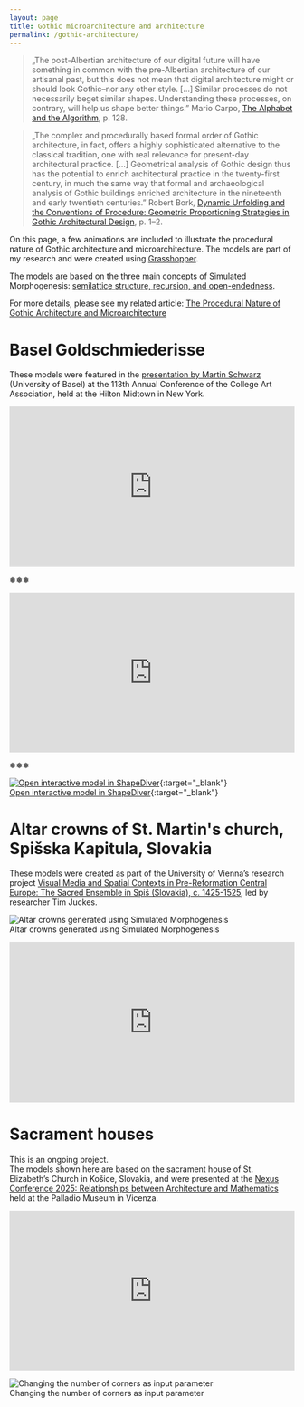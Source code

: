 ```yaml
---
layout: page
title: Gothic microarchitecture and architecture
permalink: /gothic-architecture/
---
```


>„The post-Albertian architecture of our digital future will have something in common with the pre-Albertian architecture of our artisanal past, but this does not mean that digital architecture might or should look Gothic–nor any other style. […] Similar processes do not necessarily beget similar shapes. Understanding these processes, on contrary, will help us shape better things.” Mario Carpo, [The Alphabet and the Algorithm](https://mitpress.mit.edu/9780262515801/the-alphabet-and-the-algorithm/), p. 128.

>„The complex and procedurally based formal order of Gothic architecture, in fact, offers a highly sophisticated alternative to the classical tradition, one with real relevance for present-day architectural practice. […] Geometrical analysis of Gothic design thus has the potential to enrich architectural practice in the twenty-first century, in much the same way that formal and archaeological analysis of Gothic buildings enriched architecture in the nineteenth and early twentieth centuries.” Robert Bork, [Dynamic Unfolding and the Conventions of Procedure: Geometric Proportioning Strategies in Gothic Architectural Design](https://journal.eahn.org/article/id/7473/), p. 1–2.

On this page, a few animations are included to illustrate the procedural nature of Gothic architecture and microarchitecture. The models are part of my research and were created using [Grasshopper](https://www.grasshopper3d.com).

The models are based on the three main concepts of Simulated Morphogenesis: [semilattice structure, recursion, and open-endedness](https://zbereczki.github.io/simulated-morphogenesis/theoretical-considerations/).

For more details, please see my related article: [The Procedural Nature of Gothic Architecture and Microarchitecture](https://www.researchgate.net/publication/389574843_The_Procedural_Nature_of_Gothic_Architecture_and_Microarchitecture)

# Basel Goldschmiederisse

These models were featured in the [presentation by Martin Schwarz](https://caa.confex.com/caa/2025/meetingapp.cgi/Paper/23015) (University of Basel) at the 113th Annual Conference of the College Art Association, held at the Hilton Midtown in New York.
 
<div style="position: relative; padding-bottom: 56.25%; height: 0; overflow: hidden; max-width: 100%; height: auto;">
  <iframe src="https://www.youtube.com/embed/HjoOW5KLWv4"
          style="position: absolute; top: 0; left: 0; width: 100%; height: 100%;"
          frameborder="0" allowfullscreen>
  </iframe>
</div>

❅❅❅
 
<div style="position: relative; padding-bottom: 56.25%; height: 0; overflow: hidden; max-width: 100%; height: auto;">
  <iframe src="https://www.youtube.com/embed/bMeeh9gbkPA"
          style="position: absolute; top: 0; left: 0; width: 100%; height: 100%;"
          frameborder="0" allowfullscreen>
  </iframe>
</div>

❅❅❅

[![Open interactive model in ShapeDiver](shapediver.png)](https://www.shapediver.com/app/m/u-xi-11-a-shapediver-2){:target="_blank"}  
[Open interactive model in ShapeDiver](https://www.shapediver.com/app/m/u-xi-11-a-shapediver-2){:target="_blank"}

# Altar crowns of St. Martin's church, Spišska Kapitula, Slovakia

These models were created as part of the University of Vienna’s research project [Visual Media and Spatial Contexts in Pre-Reformation Central Europe: The Sacred Ensemble in Spiš (Slovakia), c. 1425-1525](https://backend.univie.ac.at/index.php?id=132122&L=2), led by researcher Tim Juckes.

![Altar crowns generated using Simulated Morphogenesis](Szepeshely.png)  
Altar crowns generated using Simulated Morphogenesis

<div style="position: relative; padding-bottom: 56.25%; height: 0; overflow: hidden; max-width: 100%; height: auto;">
  <iframe src="https://www.youtube.com/embed/j-b0QTGhBsA"
          style="position: absolute; top: 0; left: 0; width: 100%; height: 100%;"
          frameborder="0" allowfullscreen>
  </iframe>
</div>

# Sacrament houses

This is an ongoing project.  
The models shown here are based on the sacrament house of St. Elizabeth’s Church in Košice, Slovakia, and were presented at the [Nexus Conference 2025: Relationships between Architecture and Mathematics](https://www.dicea.unipd.it/nexus-conference-2025-relationships-between-architecture-and-mathematics) held at the Palladio Museum in Vicenza.

<div style="position: relative; padding-bottom: 56.25%; height: 0; overflow: hidden; max-width: 100%; height: auto;">
  <iframe src="https://www.youtube.com/embed/q93-3g6MyE4"
          style="position: absolute; top: 0; left: 0; width: 100%; height: 100%;"
          frameborder="0" allowfullscreen>
  </iframe>
</div>

![Changing the number of corners as input parameter](Kosice-sacrament-house.gif)  
Changing the number of corners as input parameter